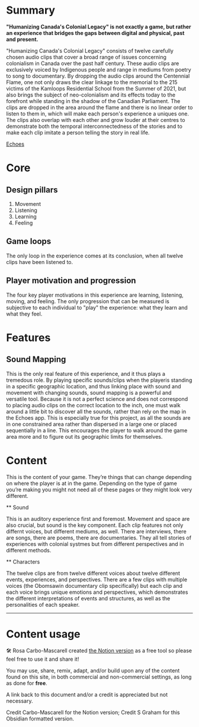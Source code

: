 # Summary

**"Humanizing Canada's Colonial Legacy" is not exactly a game, but rather an experience that bridges the gaps between digital and physical, past and present.**

"Humanizing Canada's Colonial Legacy" consists of twelve carefully chosen audio clips that cover a broad range of issues concerning colonialism in Canada over the past half century. These audio clips are exclusively voiced by Indigenous people and range in mediums from poetry to song to documentary. By dropping the audio clips around the Centennial Flame, one not only draws the clear linkage to the memorial to the 215 victims of the Kamloops Residential School from the Summer of 2021, but also brings the subject of neo-colonialism and its effects today to the forefront while standing in the shadow of the Canadian Parliament. The clips are dropped in the area around the flame and there is no linear order to listen to them in, which will make each person's experience a uniques one. The clips also overlap with each other and grow louder at their centres to demonstrate both the temporal interconnectedness of the stories and to make each clip imitate a person telling the story in real life.

[Echoes](https://ibb.co/vw4w0NF)

# Core

## Design pillars 

1. Movement
2. Listening
3. Learning
4. Feeling

## Game loops 

The only loop in the experience comes at its conclusion, when all twelve clips have been listened to.

## Player motivation and progression 

The four key player motivations in this experience are learning, listening, moving, and feeling. The only progression that can be measured is subjective to each individual to "play" the experience: what they learn and what they feel.

# Features

## Sound Mapping

This is the only real feature of this experience, and it thus plays a tremedous role. By playing specific sounds/clips when the playeris standing in a specific geographic location, and thus linking place with sound and movement with changing sounds, sound mapping is a powerful and versatile tool. Because it is not a perfect science and does not correspond to placing audio clips on the correct location to the inch, one must walk around a little bit to discover all the sounds, rather than rely on the map in the Echoes app. This is especially true for this project, as all the sounds are in one constrained area rather than dispersed in a large one or placed sequentially in a line. This encourages the player to walk around the game area more and to figure out its geographic limits for themselves.

# Content

This is the content of your game. They’re things that can change depending on where the player is at in the game. Depending on the type of game you’re making you might not need all of these pages or they might look very different.

** Sound

This is an auditory experience first and foremost. Movement and space are also crucial, but sound is the key component. Each clip features not only differnt voices, but different mediums, as well. There are interviews, there are songs, there are poems, there are documentaries. They all tell stories of experiences with colonial systmes but from different perspectives and in different methods.

** Characters

The twelve clips are from twelve different voices about twelve different events, experiences, and perspectives. There are a few clips with multiple voices (the Obomsawin documentary clip specifically) but each clip and each voice brings unique emotions and perspectives, which demonstrates the different interpretations of events and structures, as well as the personalities of each speaker. 

---

# Content usage


🛠️ Rosa Carbo-Mascarell created [the Notion version](https://glamorous-save-06a.notion.site/Game-design-template-0132383574dd4c2dbff5d14e3a90761c) as a free tool so please feel free to use it and share it!

You may use, share, remix, adapt, and/or build upon any of the content found on this site, in both commercial and non-commercial settings, as long as done for **free**.

A link back to this document and/or a credit is appreciated but not necessary.

Credit Carbo-Mascarell for the Notion version; Credit S Graham for this Obsidian formatted version.
